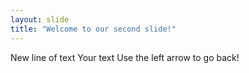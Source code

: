 ```yaml
---
layout: slide
title: "Welcome to our second slide!"
---
```

New line of text
Your text
Use the left arrow to go back!
